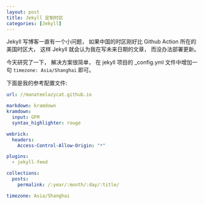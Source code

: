 ```yaml
---
layout: post
title: Jekyll 定制时区
categories: [Jekyll]
---
```


Jekyll 写博客一直有一个小问题， 如果中国的时区刚好比 Github Action 所在的美国时区大， 这样 Jekyll 就会认为我在写未来日期的文章， 而没办法部署更新。

今天研究了一下， 解决方案很简单， 在 jekyll 项目的 _config.yml 文件中增加一句 `timezone: Asia/Shanghai` 即可。

下面是我的参考配置文件:

```yml
url: //manateelazycat.github.io

markdown: kramdown
kramdown:
  input: GFM
  syntax_highlighter: rouge

webrick:
  headers:
    Access-Control-Allow-Origin: "*"

plugins:
  - jekyll-feed

collections:
  posts:
    permalink: /:year/:month/:day/:title/

timezone: Asia/Shanghai
```
